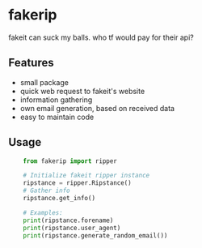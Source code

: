 # fakerip

fakeit can suck my balls. who tf would pay for their api?


## Features

- small package
- quick web request to fakeit's website
- information gathering
- own email generation, based on received data
- easy to maintain code


## Usage

```py
    from fakerip import ripper

    # Initialize fakeit ripper instance
    ripstance = ripper.Ripstance()
    # Gather info
    ripstance.get_info()

    # Examples:
    print(ripstance.forename)
    print(ripstance.user_agent)
    print(ripstance.generate_random_email())
```
    
